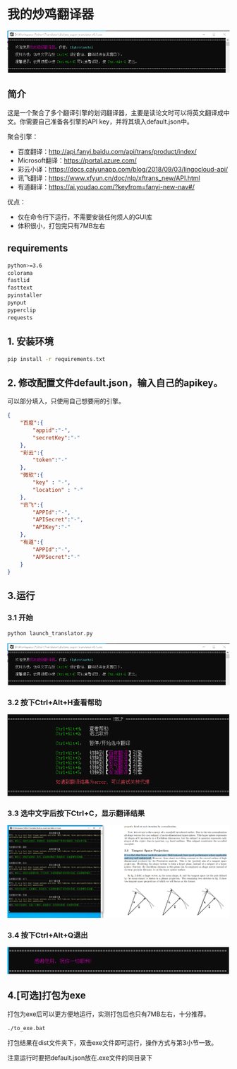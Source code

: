 # 我的炒鸡翻译器
![image](.imgs/welcome.png)

## 简介

这是一个聚合了多个翻译引擎的划词翻译器，主要是读论文时可以将英文翻译成中文。你需要自己准备各引擎的API key，并将其填入default.json中。

聚合引擎：
* 百度翻译：http://api.fanyi.baidu.com/api/trans/product/index/
* Microsoft翻译：https://portal.azure.com/
* 彩云小译：https://docs.caiyunapp.com/blog/2018/09/03/lingocloud-api/
* 讯飞翻译：https://www.xfyun.cn/doc/nlp/xftrans_new/API.html
* 有道翻译：https://ai.youdao.com/?keyfrom=fanyi-new-nav#/

优点：
* 仅在命令行下运行，不需要安装任何烦人的GUI库
* 体积很小，打包完只有7MB左右

## requirements
```bash
python>=3.6
colorama
fastlid
fasttext
pyinstaller
pynput
pyperclip
requests
```

## 1. 安装环境
```bash
pip install -r requirements.txt
```
## 2. 修改配置文件default.json，输入自己的apikey。

可以部分填入，只使用自己想要用的引擎。

```json
{
    "百度":{
        "appid":"-",
        "secretKey":"-"
    },
    "彩云":{
        "token":"-"
    },
    "微软":{
        "key" : "-",
        "location" : "-"
    },
    "讯飞":{
        "APPId":"-",
        "APISecret":"-",
        "APIKey":"-"
    },
    "有道":{
        "APPId":"-",
        "APPSecret":"-"
    }
}    
```

## 3.运行
### 3.1 开始
```bash
python launch_translator.py
```

![image](.imgs/welcome.png)

### 3.2 按下Ctrl+Alt+H查看帮助
![image](.imgs/help.png)

### 3.3 选中文字后按下Ctrl+C，显示翻译结果
![image](.imgs/working.png)

### 3.4 按下Ctrl+Alt+Q退出
![image](.imgs/byebye.png)

## 4.[可选]打包为exe
打包为exe后可以更方便地运行，实测打包后也只有7MB左右，十分推荐。
```bash
./to_exe.bat
```
打包结果在dist文件夹下，双击exe文件即可运行，操作方式与第3小节一致。

注意运行时要把default.json放在.exe文件的同目录下